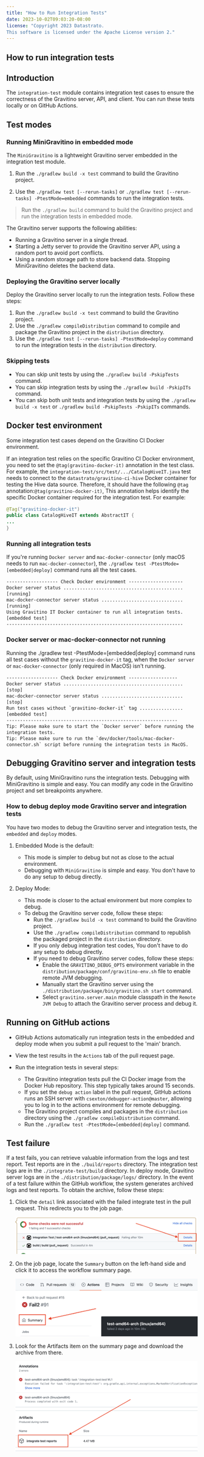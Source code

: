 ```yaml
---
title: "How to Run Integration Tests"
date: 2023-10-02T09:03:20-08:00
license: "Copyright 2023 Datastrato.
This software is licensed under the Apache License version 2."
---
```

## How to run integration tests

## Introduction

The `integration-test` module contains integration test cases to ensure the correctness of the
Gravitino server, API, and client. You can run these tests locally or on GitHub Actions.

## Test modes

### Running MiniGravitino in embedded mode

The `MiniGravitino` is a lightweight Gravitino server embedded in the integration test module.

1. Run the `./gradlew build -x test` command to build the Gravitino project.

2. Use the `./gradlew test [--rerun-tasks]` or `./gradlew test [--rerun-tasks] -PtestMode=embedded` commands to run the integration tests.

> Run the `./gradlew build` command to build the Gravitino project and run the integration tests in embedded mode.

The Gravitino server supports the following abilities:

- Running a Gravitino server in a single thread.
- Starting a Jetty server to provide the Gravitino server API, using a random port to avoid port conflicts.
- Using a random storage path to store backend data. Stopping MiniGravitino deletes the backend data.

### Deploying the Gravitino server locally

Deploy the Gravitino server locally to run the integration tests. Follow these steps:

1. Run the `./gradlew build -x test` command to build the Gravitino project.
2. Use the `./gradlew compileDistribution` command to compile and package the Gravitino project in the `distribution` directory.
3. Use the `./gradlew test [--rerun-tasks] -PtestMode=deploy` command to run the integration tests in the `distribution` directory.

### Skipping tests

- You can skip unit tests by using the `./gradlew build -PskipTests` command.
- You can skip integration tests by using the `./gradlew build -PskipITs` command.
- You can skip both unit tests and integration tests by using the `./gradlew build -x test` or `./gradlew build -PskipTests -PskipITs` commands.

## Docker test environment

Some integration test cases depend on the Gravitino CI Docker environment.

If an integration test relies on the specific Gravitino CI Docker environment,
you need to set the `@tag(gravitino-docker-it)` annotation in the test class.
For example, the `integration-test/src/test/.../CatalogHiveIT.java` test needs to connect to
the `datastrato/gravitino-ci-hive` Docker container for testing the Hive data source.
Therefore, it should have the following `@tag` annotation:`@tag(gravitino-docker-it)`, This annotation
helps identify the specific Docker container required for the integration test.
For example:

```java
@Tag("gravitino-docker-it")
public class CatalogHiveIT extends AbstractIT {
...
}
```

### Running all integration tests

If you're running `Docker server` and `mac-docker-connector` (only macOS needs to run `mac-docker-connector`), the `./gradlew test -PtestMode=[embedded|deploy]`
command runs all the test cases.

```text
------------------- Check Docker environment --------------------
Docker server status ............................................ [running]
mac-docker-connector server status .............................. [running]
Using Gravitino IT Docker container to run all integration tests. [embedded test]
-----------------------------------------------------------------
```

### Docker server or mac-docker-connector not running

Running the ./gradlew test -PtestMode=[embedded|deploy] command runs all test cases without the `gravitino-docker-it` tag, when the `Docker server` or `mac-docker-connector` (only required in MacOS) isn't running.

```text
------------------- Check Docker environment ------------------
Docker server status ............................................ [stop]
mac-docker-connector server status .............................. [stop]
Run test cases without `gravitino-docker-it` tag ................ [embedded test]
---------------------------------------------------------------
Tip: Please make sure to start the `Docker server` before running the integration tests.
Tip: Please make sure to run the `dev/docker/tools/mac-docker-connector.sh` script before running the integration tests in MacOS.
```

## Debugging Gravitino server and integration tests

By default, using MiniGravitino runs the integration tests. Debugging with MiniGravitino is simple and easy. You can modify any code in the Gravitino project and set breakpoints anywhere.

### How to debug deploy mode Gravitino server and integration tests

You have two modes to debug the Gravitino server and integration tests, the `embedded` and `deploy` modes.

1. Embedded Mode is the default:
    - This mode is simpler to debug but not as close to the actual environment.
    - Debugging with `MiniGravitino` is simple and easy. You don't have to do any setup to debug directly.

2. Deploy Mode:
    - This mode is closer to the actual environment but more complex to debug.
    - To debug the Gravitino server code, follow these steps:
        - Run the `./gradlew build -x test` command to build the Gravitino project.
        - Use the `./gradlew compileDistribution` command to republish the packaged project in the `distribution` directory.
        - If you only debug integration test codes, You don't have to do any setup to debug directly.
        - If you need to debug Gravitino server codes, follow these steps:
            - Enable the `GRAVITINO_DEBUG_OPTS` environment variable in the `distribution/package/conf/gravitino-env.sh` file to enable remote JVM debugging.
            - Manually start the Gravitino server using the `./distribution/package/bin/gravitino.sh start` command.
            - Select `gravitino.server.main` module classpath in the `Remote JVM Debug` to attach the Gravitino server process and debug it.

## Running on GitHub actions

- GitHub Actions automatically run integration tests in the embedded and deploy mode when you submit a pull request to the 'main' branch.
- View the test results in the `Actions` tab of the pull request page.
- Run the integration tests in several steps:

  - The Gravitino integration tests pull the CI Docker image from the Docker Hub repository. This step typically takes around 15 seconds.
  - If you set the `debug action` label in the pull request, GitHub actions runs an SSH server with `csexton/debugger-action@master`, allowing you to log in to the actions environment for remote debugging.
  - The Gravitino project compiles and packages in the `distribution` directory using the `./gradlew compileDistribution` command.
  - Run the `./gradlew test -PtestMode=[embedded|deploy]` command.

## Test failure

If a test fails, you can retrieve valuable information from the logs and test report. Test reports are in the `./build/reports` directory. The integration test logs are in the `./integrate-test/build` directory. In deploy mode, Gravitino server logs are in the `./distribution/package/logs/` directory. In the event of a test failure within the GitHub workflow, the system generates archived logs and test reports. To obtain the archive, follow these steps:

1. Click the `detail` link associated with the failed integrate test in the pull request. This redirects you to the job page.

   ![pr page Image](assets/test-fail-pr.png)

2. On the job page, locate the `Summary` button on the left-hand side and click it to access the workflow summary page.

   ![job page Image](assets/test-fail-job.png)

3. Look for the Artifacts item on the summary page and download the archive from there.

   ![summary page Image](assets/test-fail-summary.png)
